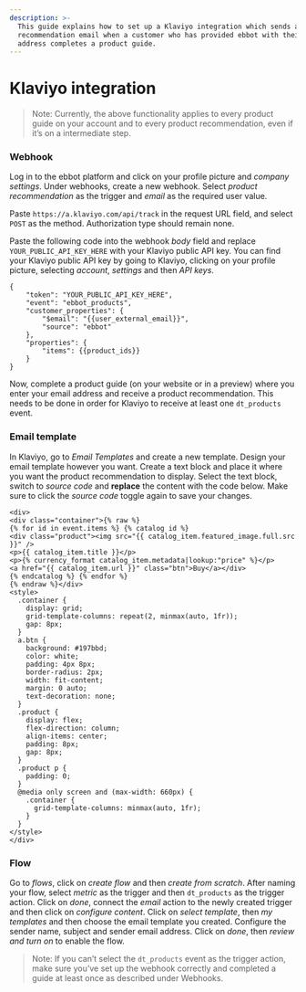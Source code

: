 ```yaml
---
description: >-
  This guide explains how to set up a Klaviyo integration which sends a product
  recommendation email when a customer who has provided ebbot with their email
  address completes a product guide.
---
```


# Klaviyo integration

> Note: Currently, the above functionality applies to every product guide on your account and to every product recommendation, even if it’s on a intermediate step.

### Webhook <a href="#webhook" id="webhook"></a>

Log in to the ebbot platform and click on your profile picture and _company settings_. Under webhooks, create a new webhook. Select _product recommendation_ as the trigger and _email_ as the required user value.

Paste `https://a.klaviyo.com/api/track` in the request URL field, and select `POST` as the method. Authorization type should remain none.

Paste the following code into the webhook _body_ field and replace `YOUR_PUBLIC_API_KEY_HERE` with your Klaviyo public API key. You can find your Klaviyo public API key by going to Klaviyo, clicking on your profile picture, selecting _account_, _settings_ and then _API keys_.

```
{
    "token": "YOUR_PUBLIC_API_KEY_HERE",
    "event": "ebbot_products",
    "customer_properties": {
        "$email": "{{user_external_email}}",
        "source": "ebbot"
    },
    "properties": {
        "items": {{product_ids}}
    }
}
```

Now, complete a product guide (on your website or in a preview) where you enter your email address and receive a product recommendation. This needs to be done in order for Klaviyo to receive at least one `dt_products` event.

### Email template <a href="#email-template" id="email-template"></a>

In Klaviyo, go to _Email Templates_ and create a new template. Design your email template however you want. Create a text block and place it where you want the product recommendation to display. Select the text block, switch to _source code_ and **replace** the content with the code below. Make sure to click the _source code_ toggle again to save your changes.

```
<div>
<div class="container">{% raw %}
{% for id in event.items %} {% catalog id %}
<div class="product"><img src="{{ catalog_item.featured_image.full.src }}" />
<p>{{ catalog_item.title }}</p>
<p>{% currency_format catalog_item.metadata|lookup:"price" %}</p>
<a href="{{ catalog_item.url }}" class="btn">Buy</a></div>
{% endcatalog %} {% endfor %}
{% endraw %}</div>
<style>
  .container {
    display: grid;
    grid-template-columns: repeat(2, minmax(auto, 1fr));
    gap: 8px;
  }
  a.btn {
    background: #197bbd;
    color: white;
    padding: 4px 8px;
    border-radius: 2px;
    width: fit-content;
    margin: 0 auto;
    text-decoration: none;
  }
  .product {
    display: flex;
    flex-direction: column;
    align-items: center;
    padding: 8px;
    gap: 8px;
  }
  .product p {
    padding: 0;
  }
  @media only screen and (max-width: 660px) {
    .container {
      grid-template-columns: minmax(auto, 1fr);
    }
  }
</style>
</div>
```

### Flow <a href="#flow" id="flow"></a>

Go to _flows_, click on _create flow_ and then _create from scratch_. After naming your flow, select _metric_ as the trigger and then `dt_products` as the trigger action. Click on _done_, connect the _email_ action to the newly created trigger and then click on _configure content_. Click on _select template_, then _my templates_ and then choose the email template you created. Configure the sender name, subject and sender email address. Click on _done_, then _review and turn on_ to enable the flow.

> Note: If you can’t select the `dt_products` event as the trigger action, make sure you’ve set up the webhook correctly and completed a guide at least once as described under Webhooks.
